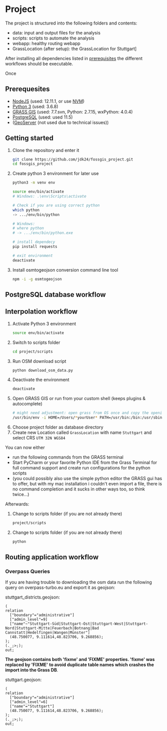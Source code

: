 # Project

The project is structured into the following folders and contents:
- data: input and output files for the analysis
- scripts: scripts to automate the analysis
- webapp: healthy routing webapp
- GrassLocation (after setup): the GrassLocation for Stuttgart]

After installing all dependencies listed in [prerequisites](#prerequesites) the different workflows
 should be executable.

Once 
 
 ## Prerequesites
- [NodeJS](https://nodejs.org/en/) (used: 12.11.1, or use [NVM](https://github.com/nvm-sh/nvm))
- [Python 3](https://www.python.org/downloads/) (used: 3.6.8)
- [GRASS GIS](https://grass.osgeo.org/download/) (used: 7.7.svn, Python: 2.7.15, wxPython: 4.0.4)
- [PostgreSQL](https://www.postgresql.org/download/) (used: used 11.5)
- ([GeoServer](http://geoserver.org/download/) (not used due to technical issues))


## Getting started

1. Clone the repository and enter it
    ```bash
    git clone https://github.com/jdk24/fossgis_project.git
    cd fossgis_project
    ```
1. Create python 3 environment for later use
    ```bash
    python3 -m venv env
    
    source env/bin/activate
    # Windows: .\env\Scripts\activate
    
    # Check if you are using correct python
    which python
    -> .../env/bin/python
    
    # Windows:
    # where python
    # -> .../env/bin/python.exe
    
    # install dependecy
    pip install requests
    
    # exit environment
    deactivate
    ```
1. Install osmtogeojson conversion command line tool
    ```bash
    npm -i -g osmtogeojson
    ```

## PostgreSQL database workflow


## Interpolation workflow

1. Activate Python 3 environment
    ```bash
    source env/bin/activate
    ```
1. Switch to scripts folder
    ```bash
    cd project/scripts
    ```
1. Run OSM download script
    ```bash
    python download_osm_data.py
    ```
1. Deactivate the environment
    ```bash
    deactivate
    ```
1. Open GRASS GIS or run from your custom shell (keeps plugins & autocomplete)
    ```bash
    # might need adjustment: open grass from OS once and copy the opening command of grass
    /usr/bin/env -i HOME=/Users/*yourUser* PATH=/usr/bin:/bin:/usr/sbin:/etc:/usr/lib /Applications/GRASS-7.7.app/Contents/MacOS/Grass.sh
    ```
1. Choose project folder as database directory
1. Create new Location called `GrassLocation` with name `Stuttgart` and select CRS `UTM 32N WGS84`

You can now either
- run the following commands from the GRASS terminal
- Start PyCharm or your favorite Python IDE from the Grass Terminal for full command support and create run configurations
    for the python scripts
- (you could possibly also use the simple python editor the GRASS gui has to offer, but with my mac installation i couldn't
    even import a file, there is no command completion and it sucks in other ways too, so think twice...)
    
Afterwards:
1. Change to scripts folder (if you are not already there)
    ```bash
    project/scripts
    ```
1. Change to scripts folder (if you are not already there)
    ```bash
    python 
    ```

## Routing application workflow

### Overpass Queries

If you are having trouble to downloading the osm data run the following query on overpass-turbo.eu
and export it as geojson:

stuttgart_districts.geojson:
```
(
relation
  ["boundary"="administrative"]
  ["admin_level"=9]
  ["name"~"Stuttgart-Süd|Stuttgart-Ost|Stuttgart-West|Stuttgart-Nord|Stuttgart-Mitte|Feuerbach|Botnang|Bad Cannstatt|Hedelfingen|Wangen|Münster"]
  (48.750077, 9.111614,48.823706, 9.268856);
);
(._;>;);
out;
```
__The geojson contains both 'fixme' and 'FIXME' properties. 'fixme' was replaced by 'FIXME'__
__to avoid duplicate table names which crashes the import into the Grass DB__.

stuttgart.geojson:
```
(
relation
  ["boundary"="administrative"]
  ["admin_level"=6]
  ["name"="Stuttgart"]
  (48.750077, 9.111614,48.823706, 9.268856);
);
(._;>;);
out;
```
